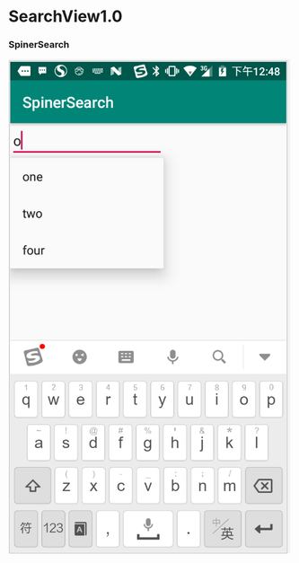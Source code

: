 # SearchView1.0
### SpinerSearch
![](https://github.com/laiyuchenrushuang/SearchView1.0/blob/master/zp.png)
